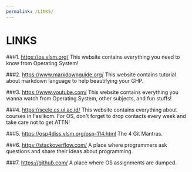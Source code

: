 ```yaml
---
permalink: /LINKS/
---
```

# LINKS
###1. https://os.vlsm.org/
This website contains everything you need to know from Operating System!

###2. https://www.markdownguide.org/
This website contains tutorial about markdown language to help beautifying your GHP.

###3. https://www.youtube.com/
This website contains everything you wanna watch from Operating System, other subjects, and fun stuffs!

###4. https://scele.cs.ui.ac.id/
This website contains everything about courses in Fasilkom. For OS, don't forget to drop contacts every week and take care not to get ATTN!

###5. https://osp4diss.vlsm.org/osp-114.html
The 4 Git Mantras.

###6. https://stackoverflow.com/
A place where programmers ask questions and share their ideas about programming.

###7. https://github.com/
A place where OS assignments are dumped.
